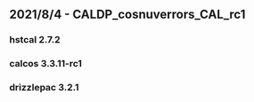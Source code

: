 ## 2021/8/4 - CALDP_cosnuverrors_CAL_rc1
### hstcal 2.7.2
### calcos 3.3.11-rc1
### drizzlepac 3.2.1

